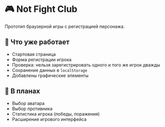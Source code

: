 # 🎮 Not Fight Club

Прототип браузерной игры с регистрацией персонажа.

## 📌 Что уже работает

- Стартовая страница
- Форма регистрации игрока
- Проверка: нельзя зарегистрировать одного и того же игрок дважды
- Сохранение данных в `localStorage`
- Добавлены графические элементы

## 🚧 В планах

- Выбор аватара
- Выбор противника
- Статистика игрока (победы, поражения)
- Расширение игрового интерфейса
